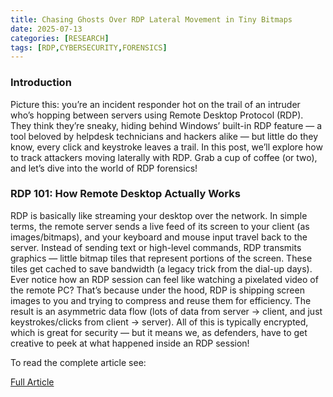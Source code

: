 ```yaml
---
title: Chasing Ghosts Over RDP Lateral Movement in Tiny Bitmaps
date: 2025-07-13
categories: [RESEARCH]
tags: [RDP,CYBERSECURITY,FORENSICS]
---
```


### Introduction

Picture this: you’re an incident responder hot on the trail of an intruder who’s hopping between servers using Remote Desktop Protocol (RDP). They think they’re sneaky, hiding behind Windows’ built-in RDP feature — a tool beloved by helpdesk technicians and hackers alike — but little do they know, every click and keystroke leaves a trail. In this post, we’ll explore how to track attackers moving laterally with RDP. Grab a cup of coffee (or two), and let’s dive into the world of RDP forensics!

### RDP 101: How Remote Desktop Actually Works

RDP is basically like streaming your desktop over the network. In simple terms, the remote server sends a live feed of its screen to your client (as images/bitmaps), and your keyboard and mouse input travel back to the server. Instead of sending text or high-level commands, RDP transmits graphics — little bitmap tiles that represent portions of the screen. These tiles get cached to save bandwidth (a legacy trick from the dial-up days). Ever notice how an RDP session can feel like watching a pixelated video of the remote PC? That’s because under the hood, RDP is shipping screen images to you and trying to compress and reuse them for efficiency. The result is an asymmetric data flow (lots of data from server -> client, and just keystrokes/clicks from client -> server). All of this is typically encrypted, which is great for security — but it means we, as defenders, have to get creative to peek at what happened inside an RDP session!

To read the complete article see:

[Full Article](https://medium.com/@mathias.fuchs/chasing-ghosts-over-rdp-lateral-movement-in-tiny-bitmaps-328d2babd8ec) 
